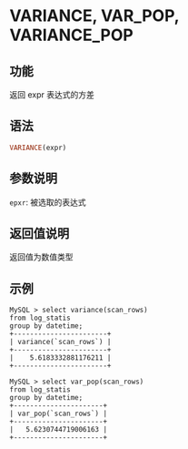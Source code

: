 
# VARIANCE, VAR_POP, VARIANCE_POP

## 功能

返回 expr 表达式的方差

## 语法

```Haskell
VARIANCE(expr)
```

## 参数说明

`epxr`: 被选取的表达式

## 返回值说明

返回值为数值类型

## 示例

```plain text
MySQL > select variance(scan_rows)
from log_statis
group by datetime;
+-----------------------+
| variance(`scan_rows`) |
+-----------------------+
|    5.6183332881176211 |
+-----------------------+

MySQL > select var_pop(scan_rows)
from log_statis
group by datetime;
+----------------------+
| var_pop(`scan_rows`) |
+----------------------+
|   5.6230744719006163 |
+----------------------+
```

